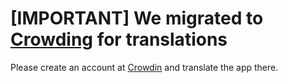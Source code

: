# [IMPORTANT] We migrated to [Crowding](https://crowdin.com/project/meeting-media-manager) for translations

Please create an account at [Crowdin](https://crowdin.com/project/meeting-media-manager) and translate the app there.
